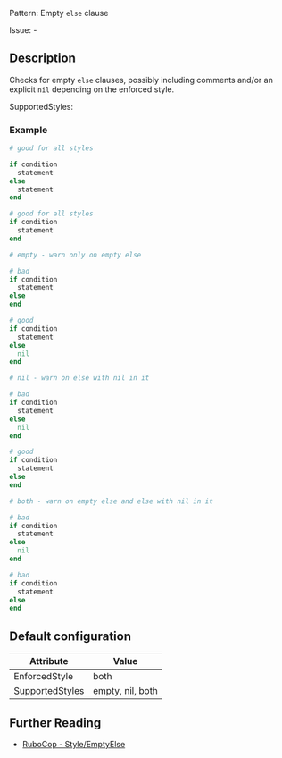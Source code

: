 Pattern: Empty `else` clause

Issue: -

## Description

Checks for empty `else` clauses, possibly including comments and/or an explicit `nil` depending on the enforced style.

SupportedStyles:

### Example

```ruby
# good for all styles

if condition
  statement
else
  statement
end

# good for all styles
if condition
  statement
end
```
```ruby
# empty - warn only on empty else

# bad
if condition
  statement
else
end

# good
if condition
  statement
else
  nil
end
```
```ruby
# nil - warn on else with nil in it

# bad
if condition
  statement
else
  nil
end

# good
if condition
  statement
else
end
```
```ruby
# both - warn on empty else and else with nil in it

# bad
if condition
  statement
else
  nil
end

# bad
if condition
  statement
else
end
```

## Default configuration

Attribute | Value
--- | ---
EnforcedStyle | both
SupportedStyles | empty, nil, both

## Further Reading

* [RuboCop - Style/EmptyElse](https://rubocop.readthedocs.io/en/latest/cops_style/#styleemptyelse)
